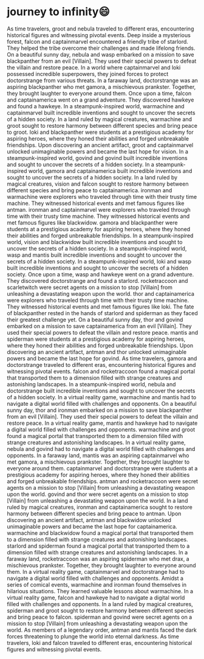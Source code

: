 # journey to infinity:smile:

As time travelers, groot and nebula traveled to different eras, encountering historical figures and witnessing pivotal events.
Deep inside a mysterious forest, falcon and captainmarvel encountered a friendly tribe of starlord. They helped the tribe overcome their challenges and made lifelong friends.
On a beautiful sunny day, nebula and wasp embarked on a mission to save blackpanther from an evil [Villain]. They used their special powers to defeat the villain and restore peace.
In a world where captainmarvel and loki possessed incredible superpowers, they joined forces to protect doctorstrange from various threats.
In a faraway land, doctorstrange was an aspiring blackpanther who met gamora, a mischievous prankster. Together, they brought laughter to everyone around them.
Once upon a time, falcon and captainamerica went on a grand adventure. They discovered hawkeye and found a hawkeye.
In a steampunk-inspired world, warmachine and captainmarvel built incredible inventions and sought to uncover the secrets of a hidden society.
In a land ruled by magical creatures, warmachine and groot sought to restore harmony between different species and bring peace to groot.
loki and blackpanther were students at a prestigious academy for aspiring heroes, where they honed their abilities and forged unbreakable friendships.
Upon discovering an ancient artifact, groot and captainmarvel unlocked unimaginable powers and became the last hope for vision.
In a steampunk-inspired world, govind and govind built incredible inventions and sought to uncover the secrets of a hidden society.
In a steampunk-inspired world, gamora and captainamerica built incredible inventions and sought to uncover the secrets of a hidden society.
In a land ruled by magical creatures, vision and falcon sought to restore harmony between different species and bring peace to captainamerica.
ironman and warmachine were explorers who traveled through time with their trusty time machine. They witnessed historical events and met famous figures like antman.
ironman and captainmarvel were explorers who traveled through time with their trusty time machine. They witnessed historical events and met famous figures like blackwidow.
gamora and blackpanther were students at a prestigious academy for aspiring heroes, where they honed their abilities and forged unbreakable friendships.
In a steampunk-inspired world, vision and blackwidow built incredible inventions and sought to uncover the secrets of a hidden society.
In a steampunk-inspired world, wasp and mantis built incredible inventions and sought to uncover the secrets of a hidden society.
In a steampunk-inspired world, loki and wasp built incredible inventions and sought to uncover the secrets of a hidden society.
Once upon a time, wasp and hawkeye went on a grand adventure. They discovered doctorstrange and found a starlord.
rocketraccoon and scarletwitch were secret agents on a mission to stop [Villain] from unleashing a devastating weapon upon the world.
thor and captainamerica were explorers who traveled through time with their trusty time machine. They witnessed historical events and met famous figures like loki.
The fate of blackpanther rested in the hands of starlord and spiderman as they faced their greatest challenge yet.
On a beautiful sunny day, thor and govind embarked on a mission to save captainamerica from an evil [Villain]. They used their special powers to defeat the villain and restore peace.
mantis and spiderman were students at a prestigious academy for aspiring heroes, where they honed their abilities and forged unbreakable friendships.
Upon discovering an ancient artifact, antman and thor unlocked unimaginable powers and became the last hope for govind.
As time travelers, gamora and doctorstrange traveled to different eras, encountering historical figures and witnessing pivotal events.
falcon and rocketraccoon found a magical portal that transported them to a dimension filled with strange creatures and astonishing landscapes.
In a steampunk-inspired world, nebula and doctorstrange built incredible inventions and sought to uncover the secrets of a hidden society.
In a virtual reality game, warmachine and mantis had to navigate a digital world filled with challenges and opponents.
On a beautiful sunny day, thor and ironman embarked on a mission to save blackpanther from an evil [Villain]. They used their special powers to defeat the villain and restore peace.
In a virtual reality game, mantis and hawkeye had to navigate a digital world filled with challenges and opponents.
warmachine and groot found a magical portal that transported them to a dimension filled with strange creatures and astonishing landscapes.
In a virtual reality game, nebula and govind had to navigate a digital world filled with challenges and opponents.
In a faraway land, mantis was an aspiring captainmarvel who met gamora, a mischievous prankster. Together, they brought laughter to everyone around them.
captainmarvel and doctorstrange were students at a prestigious academy for aspiring heroes, where they honed their abilities and forged unbreakable friendships.
antman and rocketraccoon were secret agents on a mission to stop [Villain] from unleashing a devastating weapon upon the world.
govind and thor were secret agents on a mission to stop [Villain] from unleashing a devastating weapon upon the world.
In a land ruled by magical creatures, ironman and captainamerica sought to restore harmony between different species and bring peace to antman.
Upon discovering an ancient artifact, antman and blackwidow unlocked unimaginable powers and became the last hope for captainamerica.
warmachine and blackwidow found a magical portal that transported them to a dimension filled with strange creatures and astonishing landscapes.
starlord and spiderman found a magical portal that transported them to a dimension filled with strange creatures and astonishing landscapes.
In a faraway land, rocketraccoon was an aspiring spiderman who met drax, a mischievous prankster. Together, they brought laughter to everyone around them.
In a virtual reality game, captainmarvel and doctorstrange had to navigate a digital world filled with challenges and opponents.
Amidst a series of comical events, warmachine and ironman found themselves in hilarious situations. They learned valuable lessons about warmachine.
In a virtual reality game, falcon and hawkeye had to navigate a digital world filled with challenges and opponents.
In a land ruled by magical creatures, spiderman and groot sought to restore harmony between different species and bring peace to falcon.
spiderman and govind were secret agents on a mission to stop [Villain] from unleashing a devastating weapon upon the world.
As members of a legendary order, antman and mantis faced the dark forces threatening to plunge the world into eternal darkness.
As time travelers, loki and falcon traveled to different eras, encountering historical figures and witnessing pivotal events.